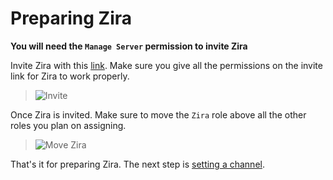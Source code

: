 # Preparing Zira

**You will need the `Manage Server` permission to invite Zira**

Invite Zira with this [link](https://zira.pw/invite). Make sure you give all the permissions on the invite link for Zira to work properly.

>![Invite](https://stuff.zira.pw/files/1527362807490.png)

Once Zira is invited. Make sure to move the `Zira` role above all the other roles you plan on assigning.

>![Move Zira](https://stuff.zira.pw/files/1527362963574.png)

That's it for preparing Zira. The next step is [setting a channel](/guide/channel).
